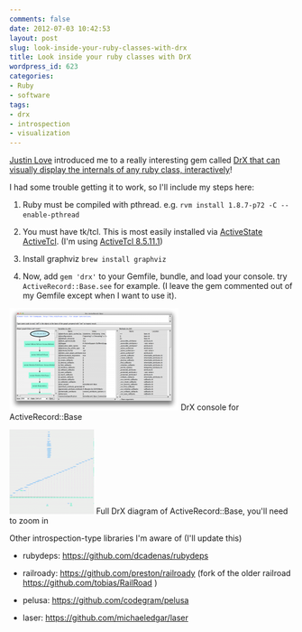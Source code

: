 ```yaml
---
comments: false
date: 2012-07-03 10:42:53
layout: post
slug: look-inside-your-ruby-classes-with-drx
title: Look inside your ruby classes with DrX
wordpress_id: 623
categories:
- Ruby
- software
tags:
- drx
- introspection
- visualization
---
```


[Justin Love](http://justinlove.name/) introduced me to a really interesting gem called [DrX that can visually display the internals of any ruby class, interactively](http://drx.rubyforge.org/)!

I had some trouble getting it to work, so I'll include my steps here:




	
  1. Ruby must be compiled with pthread. e.g. `rvm install 1.8.7-p72 -C --enable-pthread`

	
  2. You must have tk/tcl. This is most easily installed via [ActiveState ActiveTcl](http://www.activestate.com/activetcl). (I'm using [ActiveTcl 8.5.11.1](http://downloads.activestate.com/ActiveTcl/releases/8.5.11.1/ActiveTcl8.5.11.1.295590-macosx10.5-i386-x86_64-threaded.dmg))

	
  3. Install graphviz `brew install graphviz`

	
  4. Now, add `gem 'drx'` to your Gemfile, bundle, and load your console. try `ActiveRecord::Base.see` for example. (I leave the gem commented out of my Gemfile except when I want to use it).



[![DrX console for ActiveRecord::Base](/wp-content/uploads/2012/07/activerecord_base_drx1-300x181.png)](/2012/07/03/look-inside-your-ruby-classes-with-drx/activerecord_base_drx-2/) DrX console for ActiveRecord::Base

[![Full DrX diagram of ActiveRecord::Base, you'll need to zoom in](/wp-content/uploads/2012/07/activerecord_base-150x150.gif)](/2012/07/03/look-inside-your-ruby-classes-with-drx/activerecord_base/) Full DrX diagram of ActiveRecord::Base, you'll need to zoom in

Other introspection-type libraries I'm aware of (I'll update this)



	
  * rubydeps: https://github.com/dcadenas/rubydeps

	
  * railroady: https://github.com/preston/railroady (fork of the older railroad https://github.com/tobias/RailRoad )

	
  * pelusa: https://github.com/codegram/pelusa

	
  * laser: https://github.com/michaeledgar/laser


